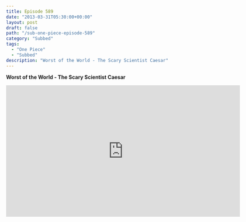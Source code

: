 ```yaml
---
title: Episode 589
date: "2013-03-31T05:30:00+00:00"
layout: post
draft: false
path: "/sub-one-piece-episode-589"
category: "Subbed"
tags:
  - "One Piece"
  - "Subbed"
description: "Worst of the World - The Scary Scientist Caesar"
---
```


**Worst of the World - The Scary Scientist Caesar**

<iframe width="640" height="360" src="https://www.rapidvideo.com/e/G6FRPFM8EB" frameborder="0" marginwidth=0 marginheight=0 scrolling=no allowfullscreen></iframe>

